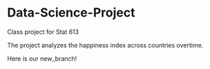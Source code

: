 # Data-Science-Project
Class project for Stat 613

The project analyzes the happiness index across countries overtime. 

Here is our new_branch!
